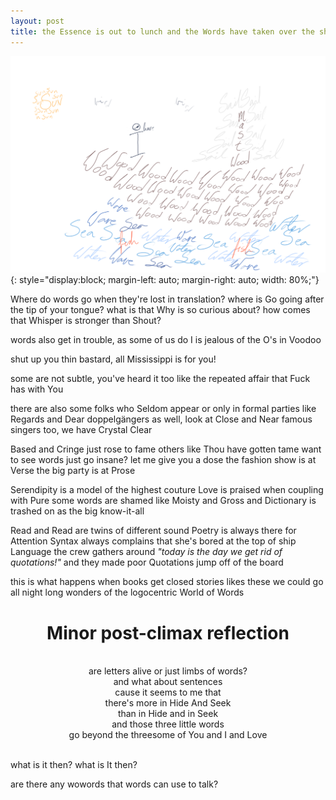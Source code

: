 ```yaml
---
layout: post
title: the Essence is out to lunch and the Words have taken over the ship
---
```


![Drawn words](/assets/img/drawn-words.png){: style="display:block; margin-left: auto; margin-right: auto; width: 80%;"}

<p class="poem">
Where do words go when they're lost in translation?
where is Go going after the tip of your tongue?
what is that Why is so curious about?
how comes that Whisper is stronger than Shout?

words also get in trouble, as some of us do
I is jealous of the O's in Voodoo

shut up you thin bastard, all Mississippi is for you!

some are not subtle, you've heard it too
like the repeated affair that Fuck has with You

there are also some folks who Seldom appear
or only in formal parties like Regards and Dear
doppelgängers as well, look at Close and Near
famous singers too, we have Crystal Clear

Based and Cringe just rose to fame
others like Thou have gotten tame
want to see words just go insane? let me give you a dose
the fashion show is at Verse
the big party is at Prose

Serendipity is a model of the highest couture
Love is praised when coupling with Pure
some words are shamed like Moisty and Gross
and Dictionary is trashed on as the big know-it-all

Read and Read are twins of different sound
Poetry is always there for Attention
Syntax always complains that she's bored
at the top of ship Language the crew gathers around
<i>"today is the day we get rid of quotations!"</i>
and they made poor Quotations jump off of the board

this is what happens when books get closed
stories likes these we could go all night long
wonders of the logocentric World of Words
</p> 

<h1 style="text-align: center;"> Minor post-climax reflection</h1>

<p style="white-space: pre; text-align:center;">
are letters alive or just limbs of words?
and what about sentences
cause it seems to me that
there's more in Hide And Seek
than in Hide and in Seek
and those three little words
go beyond the threesome of You and I and Love

what is it then?
what is It then?

are there any wowords that words can use to talk?
</p>
